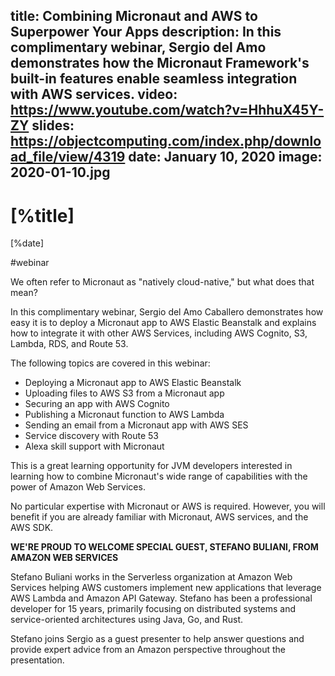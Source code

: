 title: Combining Micronaut and AWS to Superpower Your Apps
description: In this complimentary webinar, Sergio del Amo demonstrates how the Micronaut Framework's built-in features enable seamless integration with AWS services.
video: https://www.youtube.com/watch?v=HhhuX45Y-ZY
slides: https://objectcomputing.com/index.php/download_file/view/4319
date: January 10, 2020
image: 2020-01-10.jpg
---

# [%title]

[%date] 

#webinar

We often refer to Micronaut as "natively cloud-native," but what does that mean?

In this complimentary webinar, Sergio del Amo Caballero demonstrates how easy it is to deploy a Micronaut app to AWS Elastic Beanstalk and explains how to integrate it with other AWS Services, including AWS Cognito, S3, Lambda, RDS, and Route 53.

The following topics are covered in this webinar:

- Deploying a Micronaut app to AWS Elastic Beanstalk
- Uploading files to AWS S3 from a Micronaut app
- Securing an app with AWS Cognito
- Publishing a Micronaut function to AWS Lambda
- Sending an email from a Micronaut app with AWS SES
- Service discovery with Route 53
- Alexa skill support with Micronaut

This is a great learning opportunity for JVM developers interested in learning how to combine Micronaut's wide range of capabilities with the power of Amazon Web Services.

No particular expertise with Micronaut or AWS is required. However, you will benefit if you are already familiar with Micronaut, AWS services, and the AWS SDK.


**WE'RE PROUD TO WELCOME SPECIAL GUEST, STEFANO BULIANI, FROM AMAZON WEB SERVICES**

Stefano Buliani works in the Serverless organization at Amazon Web Services helping AWS customers implement new applications that leverage AWS Lambda and Amazon API Gateway. Stefano has been a professional developer for 15 years, primarily focusing on distributed systems and service-oriented architectures using Java, Go, and Rust.

Stefano joins Sergio as a guest presenter to help answer questions and provide expert advice from an Amazon perspective throughout the presentation.
